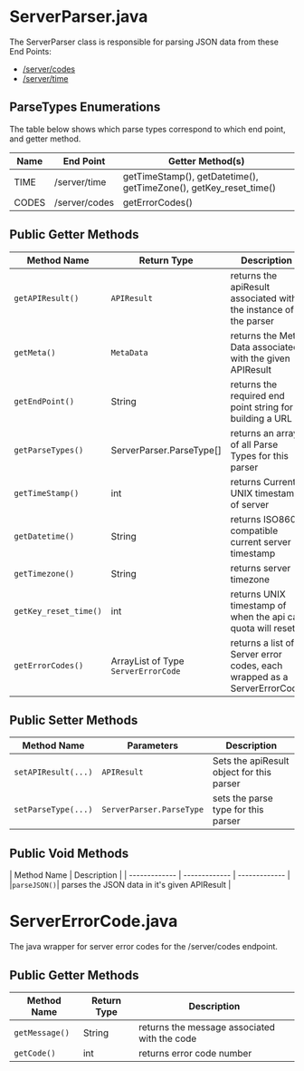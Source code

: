 # ServerParser.java
The ServerParser class is responsible for parsing JSON data from these End Points:
* [/server/codes](https://github.com/uWaterloo/api-documentation/blob/master/v2/server/codes.md)
* [/server/time](https://github.com/uWaterloo/api-documentation/blob/master/v2/server/time.md)

## ParseTypes Enumerations
The table below shows which parse types correspond to which end point, and getter method.

| Name  | End Point | Getter Method(s) |
| ------------- | ------------- |------------- |
| TIME  | /server/time  | getTimeStamp(), getDatetime(), getTimeZone(), getKey_reset_time()|
| CODES  | /server/codes  | getErrorCodes()|

## Public Getter Methods
| Method Name  | Return Type | Description |
| ------------- | ------------- | ------------- |
|`getAPIResult()`|`APIResult`|returns the apiResult associated with the instance of the parser|
|`getMeta()`|`MetaData`|returns the Meta Data associated with the given APIResult|
|`getEndPoint()`|String|returns the required end point string for building a URL|
|`getParseTypes()`|ServerParser.ParseType[]|returns an array of all Parse Types for this parser|
| `getTimeStamp()`| int | returns Current UNIX timestamp of server|
| `getDatetime()`  | String | returns ISO8601 compatible current server timestamp |
| `getTimezone()` | String | returns server timezone |
| `getKey_reset_time()` | int | returns UNIX timestamp of when the api call quota will reset |
| `getErrorCodes()` | ArrayList of Type `ServerErrorCode` | returns a list of Server error codes, each wrapped as a ServerErrorCode|

## Public Setter Methods
| Method Name  | Parameters | Description |
| ------------- | ------------- | ------------- |
|`setAPIResult(...)`| `APIResult` |Sets the apiResult object for this parser|
|`setParseType(...)`| `ServerParser.ParseType` | sets the parse type for this parser |

## Public Void Methods
| Method Name  | Description |
| ------------- | ------------- | ------------- |
|`parseJSON()`| parses the JSON data in it's given APIResult |

# ServerErrorCode.java
The java wrapper for server error codes for the /server/codes endpoint.

## Public Getter Methods
| Method Name  | Return Type | Description |
| ------------- | ------------- | ------------- |
| `getMessage()`| String | returns the message associated with the code|
| `getCode()`  | int | returns error code number |

